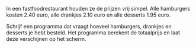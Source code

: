 In een fastfoodrestaurant houden ze de prijzen vrij simpel. Alle hamburgers kosten 2.40 euro, alle drankjes 2.10 euro en alle desserts 1.95 euro. 

Schrijf een programma dat vraagt hoeveel hamburgers, drankjes en desserts je hebt besteld. Het programma berekent de totaalprijs en laat deze verschijnen op het scherm. 
